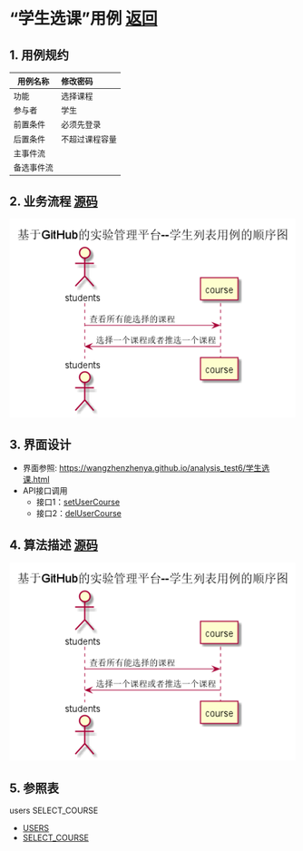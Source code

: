 ﻿<!-- markdownlint-disable MD033-->
<!-- 禁止MD033类型的警告 https://www.npmjs.com/package/markdownlint -->

# “学生选课”用例 [返回](../README.md)
## 1. 用例规约

|用例名称|修改密码|
|-------|:-------------|
|功能|选择课程|
|参与者|学生|
|前置条件|必须先登录|
|后置条件|不超过课程容量|
|主事件流| |
|备选事件流| |

## 2. 业务流程 [源码](../src/学生选课.puml)
![sequence1](../图片/学生选课.png) 

## 3. 界面设计
- 界面参照: https://wangzhenzhenya.github.io/analysis_test6/学生选课.html
- API接口调用
    - 接口1：[setUserCourse](../接口/setUserCourse.md)
    - 接口2：[delUserCourse](../接口/delUserCourse.md)

## 4. 算法描述 [源码](../src/学生选课.puml)
![学生选课流程图](../图片/学生选课.png)  
    
## 5. 参照表
users
SELECT_COURSE
- [USERS](../数据库设计.md/#USERS)
- [SELECT_COURSE](../数据库设计.md/#SELECT_COURSE)
